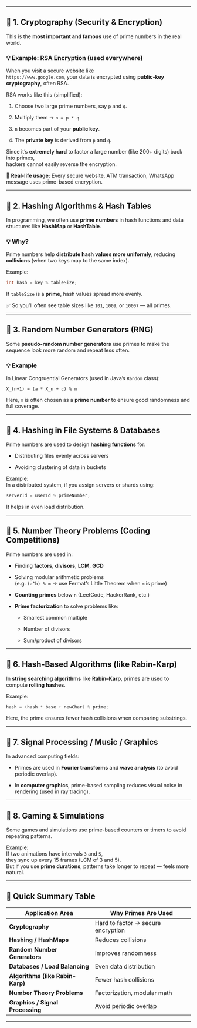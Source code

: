 
---


## 🔹 1. **Cryptography (Security & Encryption)**

This is the **most important and famous** use of prime numbers in the real world.

### 💡 Example: RSA Encryption (used everywhere)

When you visit a secure website like  
`https://www.google.com`, your data is encrypted using **public-key cryptography**, often RSA.

RSA works like this (simplified):

1. Choose two large prime numbers, say `p` and `q`.
    
2. Multiply them → `n = p * q`
    
3. `n` becomes part of your **public key**.
    
4. The **private key** is derived from `p` and `q`.
    

Since it’s **extremely hard** to factor a large number (like 200+ digits) back into primes,  
hackers cannot easily reverse the encryption.

🔐 **Real-life usage:** Every secure website, ATM transaction, WhatsApp message uses prime-based encryption.

---

## 🔹 2. **Hashing Algorithms & Hash Tables**

In programming, we often use **prime numbers** in hash functions and data structures like **HashMap** or **HashTable**.

### 💡 Why?

Prime numbers help **distribute hash values more uniformly**, reducing **collisions** (when two keys map to the same index).

Example:

```java
int hash = key % tableSize;
```

If `tableSize` is a **prime**, hash values spread more evenly.

✅ So you’ll often see table sizes like `101`, `1009`, or `10007` — all primes.

---

## 🔹 3. **Random Number Generators (RNG)**

Some **pseudo-random number generators** use primes to make the sequence look more random and repeat less often.

### 💡 Example

In Linear Congruential Generators (used in Java’s `Random` class):

```
X_(n+1) = (a * X_n + c) % m
```

Here, `m` is often chosen as a **prime number** to ensure good randomness and full coverage.

---

## 🔹 4. **Hashing in File Systems & Databases**

Prime numbers are used to design **hashing functions** for:

- Distributing files evenly across servers
    
- Avoiding clustering of data in buckets
    

Example:  
In a distributed system, if you assign servers or shards using:

```java
serverId = userId % primeNumber;
```

It helps in even load distribution.

---

## 🔹 5. **Number Theory Problems (Coding Competitions)**

Prime numbers are used in:

- Finding **factors**, **divisors**, **LCM**, **GCD**
    
- Solving modular arithmetic problems  
    (e.g. `(a^b) % m` → use Fermat’s Little Theorem when `m` is prime)
    
- **Counting primes** below `n` (LeetCode, HackerRank, etc.)
    
- **Prime factorization** to solve problems like:
    
    - Smallest common multiple
        
    - Number of divisors
        
    - Sum/product of divisors
        

---

## 🔹 6. **Hash-Based Algorithms (like Rabin-Karp)**

In **string searching algorithms** like **Rabin–Karp**, primes are used to compute **rolling hashes**.

Example:

```java
hash = (hash * base + newChar) % prime;
```

Here, the prime ensures fewer hash collisions when comparing substrings.

---

## 🔹 7. **Signal Processing / Music / Graphics**

In advanced computing fields:

- Primes are used in **Fourier transforms** and **wave analysis** (to avoid periodic overlap).
    
- In **computer graphics**, prime-based sampling reduces visual noise in rendering (used in ray tracing).
    

---

## 🔹 8. **Gaming & Simulations**

Some games and simulations use prime-based counters or timers to avoid repeating patterns.

Example:  
If two animations have intervals `3` and `5`,  
they sync up every 15 frames (LCM of 3 and 5).  
But if you use **prime durations**, patterns take longer to repeat — feels more natural.

---

## 🧩 Quick Summary Table

|Application Area|Why Primes Are Used|
|---|---|
|**Cryptography**|Hard to factor → secure encryption|
|**Hashing / HashMaps**|Reduces collisions|
|**Random Number Generators**|Improves randomness|
|**Databases / Load Balancing**|Even data distribution|
|**Algorithms (like Rabin-Karp)**|Fewer hash collisions|
|**Number Theory Problems**|Factorization, modular math|
|**Graphics / Signal Processing**|Avoid periodic overlap|

---

